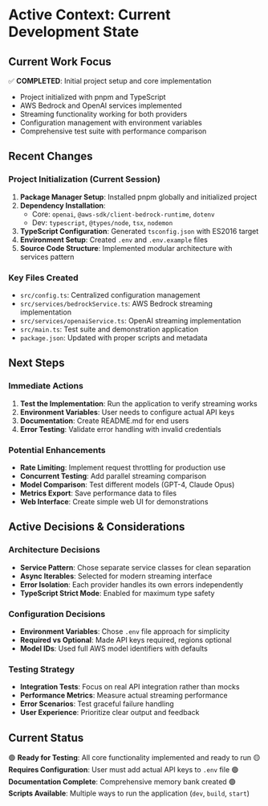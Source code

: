 # Active Context: Current Development State

## Current Work Focus

✅ **COMPLETED**: Initial project setup and core implementation
- Project initialized with pnpm and TypeScript
- AWS Bedrock and OpenAI services implemented
- Streaming functionality working for both providers
- Configuration management with environment variables
- Comprehensive test suite with performance comparison

## Recent Changes

### Project Initialization (Current Session)
1. **Package Manager Setup**: Installed pnpm globally and initialized project
2. **Dependency Installation**: 
   - Core: `openai`, `@aws-sdk/client-bedrock-runtime`, `dotenv`
   - Dev: `typescript`, `@types/node`, `tsx`, `nodemon`
3. **TypeScript Configuration**: Generated `tsconfig.json` with ES2016 target
4. **Environment Setup**: Created `.env` and `.env.example` files
5. **Source Code Structure**: Implemented modular architecture with services pattern

### Key Files Created
- `src/config.ts`: Centralized configuration management
- `src/services/bedrockService.ts`: AWS Bedrock streaming implementation
- `src/services/openaiService.ts`: OpenAI streaming implementation  
- `src/main.ts`: Test suite and demonstration application
- `package.json`: Updated with proper scripts and metadata

## Next Steps

### Immediate Actions
1. **Test the Implementation**: Run the application to verify streaming works
2. **Environment Variables**: User needs to configure actual API keys
3. **Documentation**: Create README.md for end users
4. **Error Testing**: Validate error handling with invalid credentials

### Potential Enhancements
- **Rate Limiting**: Implement request throttling for production use
- **Concurrent Testing**: Add parallel streaming comparison
- **Model Comparison**: Test different models (GPT-4, Claude Opus)
- **Metrics Export**: Save performance data to files
- **Web Interface**: Create simple web UI for demonstrations

## Active Decisions & Considerations

### Architecture Decisions
- **Service Pattern**: Chose separate service classes for clean separation
- **Async Iterables**: Selected for modern streaming interface
- **Error Isolation**: Each provider handles its own errors independently
- **TypeScript Strict Mode**: Enabled for maximum type safety

### Configuration Decisions
- **Environment Variables**: Chose `.env` file approach for simplicity
- **Required vs Optional**: Made API keys required, regions optional
- **Model IDs**: Used full AWS model identifiers with defaults

### Testing Strategy
- **Integration Tests**: Focus on real API integration rather than mocks
- **Performance Metrics**: Measure actual streaming performance
- **Error Scenarios**: Test graceful failure handling
- **User Experience**: Prioritize clear output and feedback

## Current Status

🟢 **Ready for Testing**: All core functionality implemented and ready to run
🟡 **Requires Configuration**: User must add actual API keys to `.env` file
🟢 **Documentation Complete**: Comprehensive memory bank created
🟢 **Scripts Available**: Multiple ways to run the application (`dev`, `build`, `start`) 